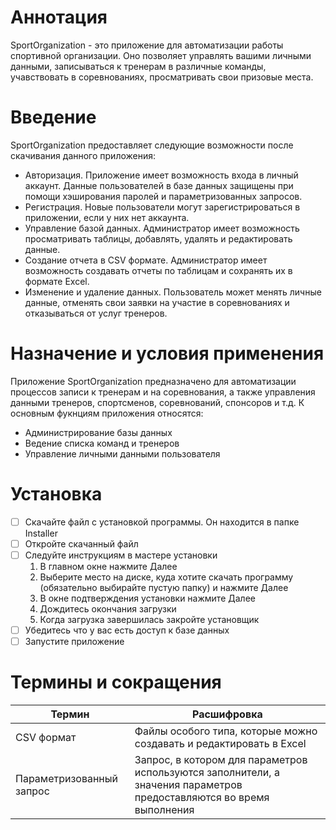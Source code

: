 # Аннотация
SportOrganization - это приложение для автоматизации работы спортивной организации. Оно позволяет управлять вашими личными данными, записываться к тренерам в различные команды, учавствовать в соревнованиях, просматривать свои призовые места.
# Введение
SportOrganization предоставляет следующие возможности после скачивания данного приложения:
* Авторизация. Приложение имеет возможность входа в личный аккаунт. Данные пользователей в базе данных защищены при помощи хэширования паролей и параметризованных запросов.
* Регистрация. Новые пользователи могут зарегистрироваться в приложении, если у них нет аккаунта.
* Управление базой данных. Администратор имеет возможность просматривать таблицы, добавлять, удалять и редактировать данные.
* Создание отчета в CSV формате. Администратор имеет возможность создавать отчеты по таблицам и сохранять их в формате Excel.
* Изменение и удаление данных. Пользователь может менять личные данные, отменять свои заявки на участие в соревнованиях и отказываться от услуг тренеров.
# Назначение и условия применения
Приложение SportOrganization предназначено для автоматизации процессов записи к тренерам и на соревнования, а также управления данными тренеров, спортсменов, соревнований, спонсоров и т.д. К основным фукнциям приложения относятся:
- Администрирование базы данных
- Ведение списка команд и тренеров
- Управление личными данными пользователя
# Установка
- [ ] Скачайте файл с установкой программы. Он находится в папке Installer
- [ ] Откройте скачанный файл
- [ ] Следуйте инструкциям в мастере установки
    1. В главном окне нажмите Далее
    2. Выберите место на диске, куда хотите скачать программу (обязательно выбирайте пустую папку) и нажмите Далее
    3. В окне подтверждения установки нажмите Далее
    4. Дождитесь окончания загрузки
    5. Когда загрузка завершилась закройте установщик
- [ ] Убедитесь что у вас есть доступ к базе данных
- [ ] Запустите приложение
# Термины и сокращения
|Термин|Расшифровка|
|-|---|
|CSV формат|Файлы особого типа, которые можно создавать и редактировать в Excel|
|Параметризованный запрос|Запрос, в котором для параметров используются заполнители, а значения параметров предоставляются во время выполнения|
